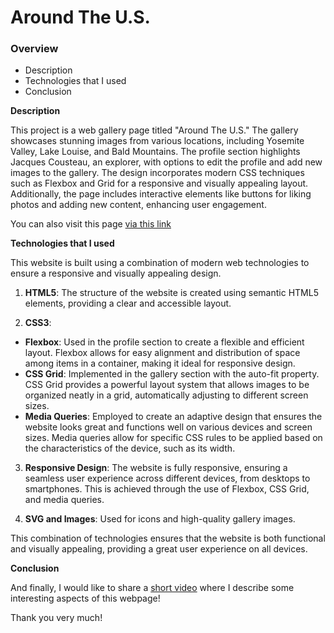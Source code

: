 # Around The U.S.

### Overview

- Description
- Technologies that I used
- Conclusion

**Description**

This project is a web gallery page titled "Around The U.S." The gallery showcases stunning images from various locations, including Yosemite Valley, Lake Louise, and Bald Mountains. The profile section highlights Jacques Cousteau, an explorer, with options to edit the profile and add new images to the gallery. The design incorporates modern CSS techniques such as Flexbox and Grid for a responsive and visually appealing layout. Additionally, the page includes interactive elements like buttons for liking photos and adding new content, enhancing user engagement.

You can also visit this page [via this link](https://neysonadams.github.io/se_project_aroundtheus/)

**Technologies that I used**

This website is built using a combination of modern web technologies to ensure a responsive and visually appealing design.

1. **HTML5**: The structure of the website is created using semantic HTML5 elements, providing a clear and accessible layout.

2. **CSS3**:

- **Flexbox**: Used in the profile section to create a flexible and efficient layout. Flexbox allows for easy alignment and distribution of space among items in a container, making it ideal for responsive design.
- **CSS Grid**: Implemented in the gallery section with the auto-fit property. CSS Grid provides a powerful layout system that allows images to be organized neatly in a grid, automatically adjusting to different screen sizes.
- **Media Queries**: Employed to create an adaptive design that ensures the website looks great and functions well on various devices and screen sizes. Media queries allow for specific CSS rules to be applied based on the characteristics of the device, such as its width.

3. **Responsive Design**: The website is fully responsive, ensuring a seamless user experience across different devices, from desktops to smartphones. This is achieved through the use of Flexbox, CSS Grid, and media queries.

4. **SVG and Images**: Used for icons and high-quality gallery images.

This combination of technologies ensures that the website is both functional and visually appealing, providing a great user experience on all devices.

**Conclusion**

And finally, I would like to share a [short video](https://ooo.mmhmm.app/watch/z_Fvy0awOEbh6nf7ggMM9w) where I describe some interesting aspects of this webpage!

Thank you very much!
